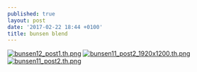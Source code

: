 ```yaml
---
published: true
layout: post
date: '2017-02-22 18:44 +0100'
title: bunsen blend
---
```

[![bunsen12_post1.th.png](https://cdn.scrot.moe/images/2017/02/22/bunsen12_post1.th.png)](https://scrot.moe/image/1g4xU) [![bunsen11_post2_1920x1200.th.png](https://cdn.scrot.moe/images/2017/02/22/bunsen11_post2_1920x1200.th.png)](https://scrot.moe/image/1gR4y) [![bunsen11_post2.th.png](https://cdn.scrot.moe/images/2017/02/22/bunsen11_post2.th.png)](https://scrot.moe/image/1g8mm)
